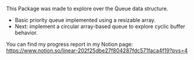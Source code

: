 This Package was made to explore over the Queue data structure. 

- Basic priority queue implemented using a resizable array.
- Next: implement a circular array-based queue to explore cyclic buffer behavior.

You can find my progress report in my Notion page: https://www.notion.so/linear-202f25dbe27f804287fdc571faca4f19?pvs=4
